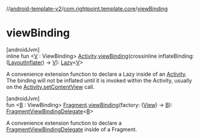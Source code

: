 //[android-template-v2](../../index.md)/[com.rightpoint.template.core](index.md)/[viewBinding](view-binding.md)

# viewBinding

[androidJvm]\
inline fun <[V](view-binding.md) : ViewBinding> [Activity](https://developer.android.com/reference/kotlin/android/app/Activity.html).[viewBinding](view-binding.md)(crossinline inflateBinding: ([LayoutInflater](https://developer.android.com/reference/kotlin/android/view/LayoutInflater.html)) -> [V](view-binding.md)): [Lazy](https://kotlinlang.org/api/latest/jvm/stdlib/kotlin/-lazy/index.html)<[V](view-binding.md)>

A convenience extension function to declare a Lazy inside of an [Activity](https://developer.android.com/reference/kotlin/android/app/Activity.html). The binding will not be inflated until it is invoked within the Activity, usually on the [Activity.setContentView](https://developer.android.com/reference/kotlin/android/app/Activity.html#setcontentview) call.

[androidJvm]\
fun <[B](view-binding.md) : ViewBinding> [Fragment](https://developer.android.com/reference/kotlin/androidx/fragment/app/Fragment.html).[viewBinding](view-binding.md)(factory: ([View](https://developer.android.com/reference/kotlin/android/view/View.html)) -> [B](view-binding.md)): [FragmentViewBindingDelegate](-fragment-view-binding-delegate/index.md)<[B](view-binding.md)>

A convenience extension function to declare a [FragmentViewBindingDelegate](-fragment-view-binding-delegate/index.md) inside of a Fragment.
